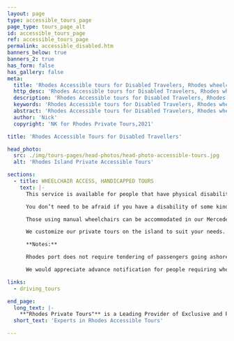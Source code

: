 ```yaml
---
layout: page
type: accessible_tours_page
page_type: tours_page_alt
id: accessible_tours_page
ref: accessible_tours_page
permalink: accessible_disabled.htm
banners_below: true
banners_2: true
has_form: false
has_gallery: false
meta:
  title: 'Rhodes Accessible tours for Disabled Travelers, Rhodes wheelchair access, Handicapped Tours in Rhodes'
  http_desc: 'Rhodes Accessible tours for Disabled Travelers, Rhodes wheelchair access, Handicapped Tours in Rhodes Island Greece'
  description: 'Rhodes Accessible tours for Disabled Travelers, Rhodes wheelchair access, Handicapped Tours in Rhodes Island Greece'
  keywords: 'Rhodes Accessible tours for Disabled Travelers, Rhodes wheelchair access, Handicapped Tours in Rhodes Island Greece'
  abstract: 'Rhodes Accessible tours for Disabled Travelers, Rhodes wheelchair access, Handicapped Tours in Rhodes'
  author: 'Nick'
  copyright: 'NK for Rhodes Private Tours,2021'

title: 'Rhodes Accessible Tours for Disabled Travellers'

head_photo:
  src: ./img/tours-pages/head-photos/head-photo-accessible-tours.jpg
  alt: 'Rhodes Island Private Accessible Tours'

sections:
  - title: WHEELCHAIR ACCESS, HANDICAPPED TOURS
    text: |-
      This service is available for people that have physical disabilities or those that have a particular dislike of high climbs and long walks.

      You don’t need to be afraid if you have a disability of some kind. If you use a wheelchair or any other physical mobility instrument, that’s no reason to have to be hampered by it when exploring this beautiful island and all its hidden treasures.

      Those using manual wheelchairs can be accommodated in our Mercedes Benz Sedans. These have a kerb high, which makes the transfer from a wheelchair much easier than other cars out there. Once you have successfully settled in the car, the wheelchair can be folded up and easily stored in the large trunk.

      We customize our private tours on the island to suit your needs. The walking time is minimal. We have instead opted for shorter walking tour options and longer accessible driving tours to make this as accessible for people as possible. This allows us to avoid obstructions and hindrances of all kinds, such as steep hills and cobblestones. Our associate tour drivers will also be available to assist you at all times.

      **Notes:**

      Rhodes port does not require tendering of passengers going ashore.

      We would appreciate advance notification for people requiring wheel-chair assistance, as we need to request permission to drive unto your ship and certain areas around the island.

links:
  - driving_tours

end_page:
  long_text: |-
    **"Rhodes Private Tours"** is a Leading Provider of Exclusive and Personalized Tour Experiences. We deliver Private Accessible Tours at very affordable rates All our tours are fully customizable to suit your travel needs, interests, schedules, and dates.
  short_text: 'Experts in Rhodes Accessible Tours'

---
```

